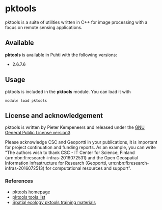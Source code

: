 # pktools 

pktools is a suite of utilities written in C++ for image processing with a focus on remote sensing applications.

## Available

__pktools__ is available in Puhti with the following versions:

* 2.6.7.6

## Usage 

pktools is included in the __pktools__ module. You can load it with 

`module load pktools`

## License and acknowledgement

pktools is written by Pieter Kempeneers and released under the [GNU General Public License version3](http://www.gnu.org/licenses/).

Please acknowledge CSC and Geoportti in your publications, it is important for project continuation and funding reports.
As an example, you can write "The authors wish to thank CSC - IT Center for Science, Finland (urn:nbn:fi:research-infras-2016072531) and the Open Geospatial Information Infrastructure for Research (Geoportti, urn:nbn:fi:research-infras-2016072513) for computational resources and support".

### References

* [pktools homepage](http://pktools.nongnu.org/html/index.html)
* [pktools tools list](http://pktools.nongnu.org/html/md_apps.html#available_tools)
* [Spatial ecology pktools training materials](http://www.spatial-ecology.net/dokuwiki/doku.php?id=wiki:pk_tools)
